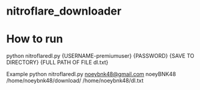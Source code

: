 # nitroflare_downloader

# How to run

python nitroflaredl.py {USERNAME-premiumuser} {PASSWORD} {SAVE TO DIRECTORY} {FULL PATH OF FILE dl.txt}

Example
python nitroflaredl.py noeybnk48@gmail.com noeyBNK48 /home/noeybnk48/download/ /home/noeybnk48/dl.txt
